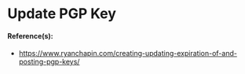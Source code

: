 # Update PGP Key

#### Reference(s):
- https://www.ryanchapin.com/creating-updating-expiration-of-and-posting-pgp-keys/
